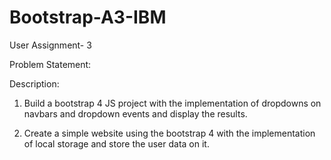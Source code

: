 # Bootstrap-A3-IBM

User Assignment- 3

Problem Statement:

Description:

1.	Build a bootstrap 4 JS project with the implementation of dropdowns on navbars and dropdown events and display the results.

2.	Create a simple website using the bootstrap 4 with the implementation of local storage and store the user data on it.
